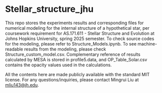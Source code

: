 # Stellar_structure_jhu

This repo stores the experiments results and corresponding files for numerical modeling for the internal structure of a hypothetical star, per coursework requirement for AS.171.611 - Stellar Structure and Evolution at Johns Hopkins University, spring 2025 semester. To check source codes for the modeling, please refer to Structure_Models.ipynb. To see machine-readable results from the modeling, please check Structure_custom_model.csv. Complementary reference of results calculated by MESA is stored in profile5.data, and OP_Table_Solar.csv contains the opacity values used in the calculations.

All the contents here are made publicly available with the standard MIT license. For any questions/inquiries, please contact Mingrui Liu at mliu143@jh.edu. 
